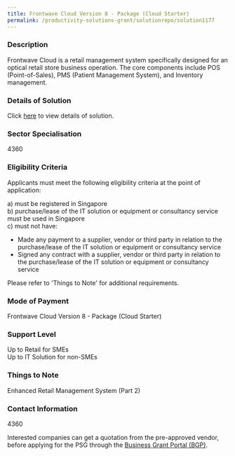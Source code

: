 ```yaml
---
title: Frontwave Cloud Version 8 - Package (Cloud Starter)
permalink: /productivity-solutions-grant/solutionrepo/solution1177
---
```


### Description

Frontwave Cloud is a retail management system specifically designed for an optical retail store business operation. The core components include POS (Point-of-Sales), PMS (Patient Management System), and Inventory management.

### Details of Solution

Click <a href='Frontwave Software Pte Ltd' target='_blank' rel='noopener'>here</a> to view details of solution.

### Sector Specialisation

 4360 

### Eligibility Criteria

Applicants must meet the following eligibility criteria at the point of application:

a) must be registered in Singapore <br>
b) purchase/lease of the IT solution or equipment or consultancy service must be used in Singapore <br>
c) must not have:
- Made any payment to a supplier, vendor or third party in relation to the purchase/lease of the IT solution or equipment or consultancy service
- Signed any contract with a supplier, vendor or third party in relation to the purchase/lease of the IT solution or equipment or consultancy service

Please refer to 'Things to Note' for additional requirements.

### Mode of Payment
Frontwave Cloud Version 8 - Package (Cloud Starter)

### Support Level
Up to Retail for SMEs <br>
Up to IT Solution for non-SMEs

### Things to Note
Enhanced Retail Management System (Part 2)

### Contact Information
4360

Interested companies can get a quotation from the pre-approved vendor, before applying for the PSG through the <a target='_blank' rel='noopener' href='https://www.businessgrants.gov.sg/'>Business Grant Portal (BGP)</a>.
